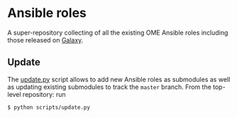 Ansible roles
=============

A super-repository collecting of all the existing OME Ansible roles including
those released on [Galaxy](http://galaxy.ansible.com/ome/).

Update
------

The [update.py](scripts/update.py) script allows to add new Ansible roles as
submodules as well as updating existing submodules to track the `master`
branch. From the top-level repository: run

    $ python scripts/update.py
